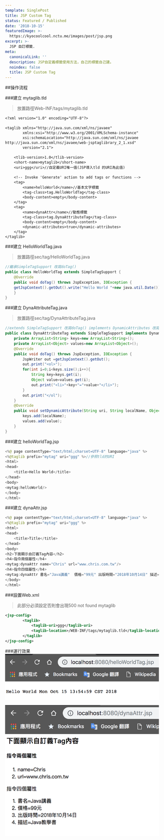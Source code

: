 ```yaml
---
template: SinglePost
title: JSP Custom Tag
status: Featured / Published
date: '2018-10-15'
featuredImage: >-
  https://kyocoolcool.nctu.me/images/post/jsp.png
excerpt: >-
  JSP 自訂標籤.
meta:
  canonicalLink: ''
  description: JSP自定義標籤使用方法，自己的標籤自己建。
  noindex: false
  title: JSP Custom Tag
---
```

##操作流程

###建立 mytaglib.tld  
>放置路徑Web-INF/tags/mytaglib.tld
```tld
<?xml version="1.0" encoding="UTF-8"?>

<taglib xmlns="http://java.sun.com/xml/ns/javaee"
        xmlns:xsi="http://www.w3.org/2001/XMLSchema-instance"
        xsi:schemaLocation="http://java.sun.com/xml/ns/javaee http://java.sun.com/xml/ns/javaee/web-jsptaglibrary_2_1.xsd"
        version="2.1">

    <tlib-version>1.0</tlib-version>
    <short-name>mytaglib</short-name>
    <uri>ggg</uri>//自定義URI唯一值(JSP導入tld 的URI為此值)

    <!-- Invoke 'Generate' action to add tags or functions -->
    <tag>
        <name>helloWorld</name>//基本文字標籤
        <tag-class>tag.HelloWorldTag</tag-class>
        <body-content>empty</body-content>
    </tag>
    <tag>
        <name>dynaAttr</name>//動態標籤
        <tag-class>tag.DynaAttributeTag</tag-class>
        <body-content>empty</body-content>
        <dynamic-attributes>true</dynamic-attributes>
    </tag>
</taglib>
```

###建立 HelloWorldTag.java
>放置路徑sec/tag/HelloWorldTag.java
```java
//繼承SimpleTagSupport 改寫doTag()
public class HelloWorldTag extends SimpleTagSupport {
    @Override
    public void doTag() throws JspException, IOException {
    getJspContext().getOut().write("Hello World "+new java.util.Date());
    }
}
```

###建立 DynaAttributeTag.java
>放置路徑sec/tag/DynaAttributeTag.java
```java
//extends SimpleTagSupport 改寫doTag() implements DynamicAttributes 改寫 setDynamicAttribute()
public class DynaAttributeTag extends SimpleTagSupport implements DynamicAttributes {
    private ArrayList<String> keys=new ArrayList<String>();
    private ArrayList<Object> values=new ArrayList<Object>();
    @Override
    public void doTag() throws JspException, IOException {
        JspWriter out =getJspContext().getOut();
        out.print("<ol>");
        for(int i=0;i<keys.size();i++){
            String key=keys.get(i);
            Object value=values.get(i);
            out.print("<li>"+key+"="+value+"</li>");
        }
        out.print("</ol");
    }
    @Override
    public void setDynamicAttribute(String uri, String localName, Object value) throws JspException {
        keys.add(localName);
        values.add(value);
    }
}
```

###建立 helloWorldTag.jsp
```java
<%@ page contentType="text/html;charset=UTF-8" language="java" %>
<%@taglib prefix="mytag" uri="ggg" %>//參照tld的URI
<html>
<head>
    <title>Hello World</title>
</head>
<body>
<mytag:helloWorld/>
</body>
</html>
```

###建立 dynaAttr.jsp
```java
<%@ page contentType="text/html;charset=UTF-8" language="java" %>
<%@taglib prefix="mytag" uri="ggg" %>
<html>
<head>
    <title>Title</title>
</head>
<body>
<h2>下面顯示自訂義Tag內容</h2>
<h4>指令兩個屬性</h4>
<mytag:dynaAttr name="Chris" url="www.chris.com.tw"/>
<h4>指令四個屬性</h4>
<mytag:dynaAttr 書名="Java講義"  價格="99元" 出版時間="2018年10月14日" 描述="Java教學書" />
</body>
</html>
```

###設置Web.xml
>此部分必須設定否則會出現500 not found mytaglib
```xml
<jsp-config>
        <taglib>
            <taglib-uri>ggg</taglib-uri>
            <taglib-location>/WEB-INF/tags/mytaglib.tld</taglib-location>
        </taglib>
</jsp-config>
```

###運行效果
![post-1](/static/images/post/20181015/20181015-post-1.png)  

![post-2](/static/images/post/20181015/20181015-post-2.png)
